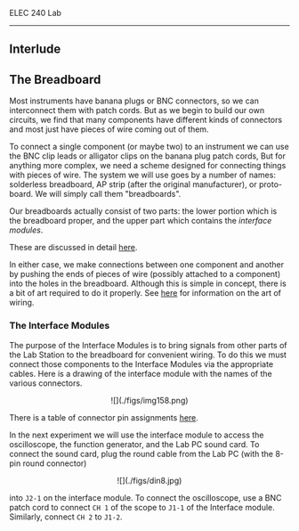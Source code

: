 ELEC 240 Lab

------------------------------------------------------------------------

Interlude
---------

The Breadboard
--------------

Most instruments have banana plugs or BNC connectors, so we can interconnect
them with patch cords. But as we begin to build our own circuits, we find that
many components have different kinds of connectors and most just have pieces of
wire coming out of them.

To connect a single component (or maybe two) to an instrument we can use the
BNC clip leads or alligator clips on the banana plug patch cords, But for
anything more complex, we need a scheme designed for connecting things with
pieces of wire. The system we will use goes by a number of names: solderless
breadboard, AP strip (after the original manufacturer), or proto-board. We will
simply call them "breadboards".

Our breadboards actually consist of two parts: the lower portion which is the
breadboard proper, and the upper part which contains the *interface modules*.

These are discussed in detail [here](../references/breadboard).

In either case, we make connections between one component and another by
pushing the ends of pieces of wire (possibly attached to a component) into the
holes in the breadboard. Although this is simple in concept, there is a bit of
art required to do it properly. See [here](../references/wiring) for information
on the art of wiring.

### The Interface Modules

The purpose of the Interface Modules is to bring signals from other parts of
the Lab Station to the breadboard for convenient wiring. To do this we must
connect those components to the Interface Modules via the appropriate cables.
Here is a drawing of the interface module with the names of the various
connectors.

<center>
![](./figs/img158.png)
</center>

There is a table of connector pin assignments [here](../references/interface).

In the next experiment we will use the interface module to access the
oscilloscope, the function generator, and the Lab PC sound card. To connect the
sound card, plug the round cable from the Lab PC (with the 8-pin round
connector)

<center>
![](./figs/din8.jpg)
</center>

into `J2-1` on the interface module. To connect the oscilloscope, use a BNC
patch cord to connect `CH 1` of the scope to `J1-1` of the Interface module.
Similarly, connect `CH 2` to `J1-2`.
